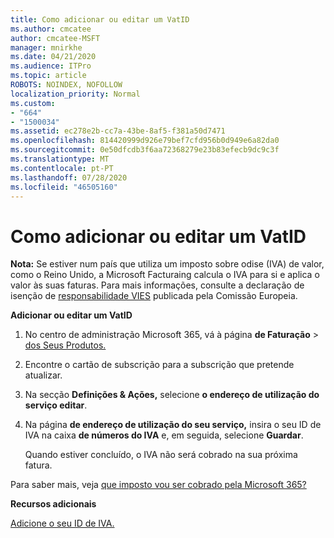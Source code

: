 ```yaml
---
title: Como adicionar ou editar um VatID
ms.author: cmcatee
author: cmcatee-MSFT
manager: mnirkhe
ms.date: 04/21/2020
ms.audience: ITPro
ms.topic: article
ROBOTS: NOINDEX, NOFOLLOW
localization_priority: Normal
ms.custom:
- "664"
- "1500034"
ms.assetid: ec278e2b-cc7a-43be-8af5-f381a50d7471
ms.openlocfilehash: 814420999d926e79bef7cfd956b0d949e6a82da0
ms.sourcegitcommit: 0e50dfcdb3f6aa72368279e23b83efecb9dc9c3f
ms.translationtype: MT
ms.contentlocale: pt-PT
ms.lasthandoff: 07/28/2020
ms.locfileid: "46505160"
---
```

# <a name="how-to-add-or-edit-a-vatid"></a>Como adicionar ou editar um VatID

**Nota:** Se estiver num país que utiliza um imposto sobre odise (IVA) de valor, como o Reino Unido, a Microsoft Facturaing calcula o IVA para si e aplica o valor às suas faturas. Para mais informações, consulte a declaração de isenção de [responsabilidade VIES](https://go.microsoft.com/fwlink/p/?LinkID=841741) publicada pela Comissão Europeia.

**Adicionar ou editar um VatID**

1. No centro de administração Microsoft 365, vá à página **de Faturação** \> [dos Seus Produtos.](https://go.microsoft.com/fwlink/p/?linkid=842054)

2. Encontre o cartão de subscrição para a subscrição que pretende atualizar.

3. Na secção **Definições & Ações,** selecione **o endereço de utilização do serviço editar**.

4. Na página **de endereço de utilização do seu serviço,** insira o seu ID de IVA na caixa **de números do IVA** e, em seguida, selecione **Guardar**.

    Quando estiver concluído, o IVA não será cobrado na sua próxima fatura.

Para saber mais, veja [que imposto vou ser cobrado pela Microsoft 365?](https://docs.microsoft.com/microsoft-365/commerce/billing-and-payments/tax-information)

**Recursos adicionais**

[Adicione o seu ID de IVA.](https://docs.microsoft.com/microsoft-365/commerce/billing-and-payments/tax-information?view=o365-worldwide#add-your-vat-id-eu-countries-only)